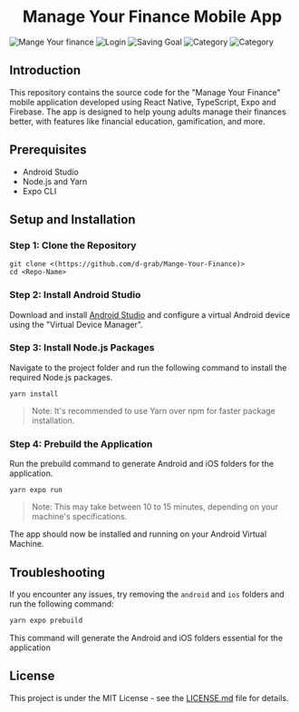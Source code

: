 <h1 align="center"> Manage Your Finance Mobile App</h1>



  
![Mange Your finance](https://res.cloudinary.com/dwc3fiaro/image/upload/c_fit,w_150/v1695552818/Budget-Control-App/Screenshot_20230924_093730_BudgetApp_l5pj1e.jpg)
![Login](https://res.cloudinary.com/dwc3fiaro/image/upload/c_fit,w_150/v1695552816/Budget-Control-App/Screenshot_20230924_093654_BudgetApp_zyjsix.jpg)
![Saving Goal](https://res.cloudinary.com/dwc3fiaro/image/upload/c_fit,w_150/v1695558763/Budget-Control-App/shot2_tj0jhv.png)
![Category](https://res.cloudinary.com/dwc3fiaro/image/upload/c_fit,w_150/q_auto:best/v1695558862/Budget-Control-App/shot3_gp2adv.png)
![Category](https://res.cloudinary.com/dwc3fiaro/image/upload/c_fit,w_150/q_auto:best/v1695559837/Budget-Control-App/Screenshot_20230924_154956_BudgetApp_dzqynm.jpg)


## Introduction
This repository contains the source code for the "Manage Your Finance" mobile application developed using React Native, TypeScript, Expo and Firebase. The app is designed to help young adults manage their finances better, with features like financial education, gamification, and more.

## Prerequisites
- Android Studio
- Node.js and Yarn
- Expo CLI

## Setup and Installation

### Step 1: Clone the Repository

```javscript
git clone <(https://github.com/d-grab/Mange-Your-Finance)>
cd <Repo-Name>

```

### Step 2: Install Android Studio
Download and install [Android Studio](https://developer.android.com/studio) and configure a virtual Android device using the "Virtual Device Manager".

### Step 3: Install Node.js Packages
Navigate to the project folder and run the following command to install the required Node.js packages.

```javscript
yarn install

```

> Note: It's recommended to use Yarn over npm for faster package installation.

### Step 4: Prebuild the Application
Run the prebuild command to generate Android and iOS folders for the application.

```javscript
yarn expo run

```

> Note: This may take between 10 to 15 minutes, depending on your machine's specifications.

The app should now be installed and running on your Android Virtual Machine.

## Troubleshooting
If you encounter any issues, try removing the `android` and `ios` folders and run the following command:

```bash
yarn expo prebuild
```
This command will generate the Android and iOS folders essential for the application

## License
This project is under the MIT License - see the [LICENSE.md](LICENSE.md) file for details.
